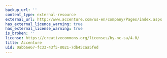 ```yaml
---
backup_url: ''
content_type: external-resource
external_url: http://www.accenture.com/us-en/company/Pages/index.aspx
has_external_licence_warning: true
has_external_license_warning: true
is_broken: ''
license: https://creativecommons.org/licenses/by-nc-sa/4.0/
title: Accenture
uid: 0abb6e67-fc33-43f5-8021-7db45caa5fed
---
```

